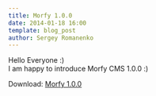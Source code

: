 ```yaml
---
title: Morfy 1.0.0
date: 2014-01-18 16:00
template: blog_post
author: Sergey Romanenko
---
```


Hello Everyone :)  
I am happy to introduce Morfy CMS 1.0.0 :)  

Download: [Morfy 1.0.0](https://github.com/Awilum/morfy-cms/archive/v1.0.0.zip)
